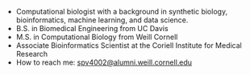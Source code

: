 - Computational biologist with a background in synthetic biology, bioinformatics, machine learning, and data science.
- B.S. in Biomedical Engineering from UC Davis
- M.S. in Computational Biology from Weill Cornell
- Associate Bioinformatics Scientist at the Coriell Institute for Medical Research
- How to reach me: spv4002@alumni.weill.cornell.edu

<!---
surya-vishnubhatt/surya-vishnubhatt is a ✨ special ✨ repository because its `README.md` (this file) appears on your GitHub profile.
You can click the Preview link to take a look at your changes.
--->
